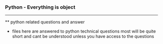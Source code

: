 ### Python - Everything is object
___
** python related questions and answer
* files here are answered to python technical questions
most will be quite short and cant be understood unless
you have access to the questions